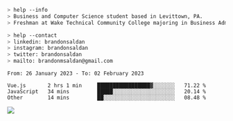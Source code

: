 ````bash
> help --info
> Business and Computer Science student based in Levittown, PA.
> Freshman at Wake Technical Community College majoring in Business Administration.
````

````bash
> help --contact
> linkedin: brandonsaldan
> instagram: brandonsaldan
> twitter: brandonsaldan
> mailto: brandonmsaldan@gmail.com
````

<!--START_SECTION:waka-->

```text
From: 26 January 2023 - To: 02 February 2023

Vue.js       2 hrs 1 min     █████████████████▓░░░░░░░   71.22 %
JavaScript   34 mins         █████░░░░░░░░░░░░░░░░░░░░   20.14 %
Other        14 mins         ██░░░░░░░░░░░░░░░░░░░░░░░   08.48 %
```

<!--END_SECTION:waka-->

![](https://komarev.com/ghpvc/?username=brandonsaldan&color=6A8AFF)
